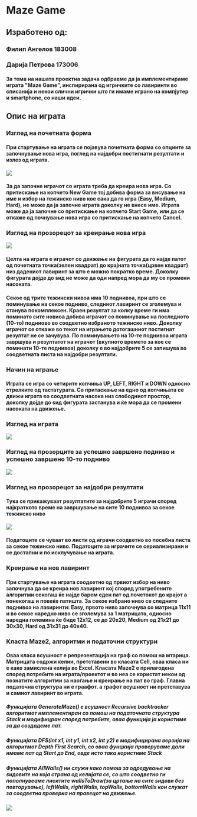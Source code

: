 # Maze Game

## Изработено од:
### Филип Ангелов 183008
### Дарија Петрова 173006

#### За тема на нашата проектна задача одбравме да ја имплементираме играта "Maze Game", инспирирана од игричките со лавиринти во списанија и некои слични игрички што ги имаме играно на компјутер и smartphone, со наши идеи.

## Опис на играта

### Изглед на почетната форма
#### При стартување на играта се појавува почетната форма со опциите за започнување нова игра, поглед на најдобри постигнати резултати и излез од играта.
![](StartGame.png)

#### За да започне играчот со играта треба да креира нова игра. Со притискање на копчето New Game тој добива форма за внсување на име и избор на тежинско ниво кое сака да го игра (Easy, Medium, Hard), не може да ја започне играта доколку не внесе име. Играта може да ја започне со притискање на копчето Start Game, или да се откаже од почнување нова игра со притискање на копчето Cancel.
### Изглед на прозорецот за креирање нова игра
![](NewGame.png)

#### Целта на играта е играчот со движење на фигурата да го најде патот од почетната точка(зелен квадрат) до крајната точка(црвен квадрат) низ дадениот лавиринт за што е можно пократко време. Доколку фигурата дојде до ѕид не може да оди напред мора да му се промени насоката.
#### Секое од трите тежински нивоа има 10 поднивоа, при што се поминување на секое подниво, следниот лавиринт се зголемува и станува покомплексен. Краен резултат за колку време ги има поминато сите новиоа добива играчот со поминување на последното (10-то) подниово во соодветно избраното тежинско ниво. Доколку играчот се откаже во текот на играњето дотогашниот постигнат резултат не се зачувува. По поминувањето на 10-те поднивоа играта завршува и резултатот на играчот (вкупното времето за кое се поминати 10-те поднивоа) доколку е во најдобрите 5 се запишува во соодветната листа на најдобри резултати.

### Начин на играње
#### Играта се игра со четирите копчиња UP, LEFT, RIGHT и DOWN односно стрелките од тастатурата. Со притаскање на едно од копчињата се движи играта во соодветната насока низ слободниот простор, доколку дојде до ѕид фигурата застанува и ќе мора да се промени насоката на движење.

### Изглед на играта
![](GamePlay.png)

### Изглед на прозорците за успешно завршено подниво и успешно завршено 10-то подниво
![](LevelCompleted.png)

### Изглед на прозорецот за најдобри резултати
#### Тука се прикажуваат резултатите за најдобрите 5 играчи според најкраткото време на завршување на сите 10 поднивоа за секое тежинско ниво
![](HighScores)
#### Податоците се чуваат во листи од играчи соодветно во посебна листа за секое тежинско ниво. Податоците за играчите се сериализирани и се достапни и по исклучување на играта.

### Креирање на нов лавиринт
#### При стартување на играта соодветно од првиот избор на ниво започнува да се креира нов лавиринт кој според употребените алгоритми секогаш ќе најде барем еден пат од почетокот до крајот а понекогаш и повеќе патишта. За секое избрано ниво се следните поднивоа на лавиринти: Easy, првото ниво започнува со матрица 11х11 и во секое наредно ниво се зголемува за 1 матрицата, односно наредна големина ќе биде 12х12, се до 20х20, Medium од 21х21 до 30х30, Hard од 31х31 до 40х40.

### Класта Maze2, алгоритми и податочни структури
#### Оваа класа всушност е репрезентација на граф со помош на мтарица. Матрицата содржи келии, претставени во класата Cell, оваа класа ни е како замислена келија во Excel. Класата Maze2 е прилагодена според потребите на играта/проектот и во неа се користат некои од познатите алгоритми за наоѓање и креирање на пат во граф. Главна податочна структура ни е граафот. а графот всушност ни претставува и самиот лавиринт во играта.
##### Функцијата GenerateMaze() е всушност Recursive backtracker алгоритмот имплементиран со помош на податочната структура Stack и модифицран според потребите, оваа функција ја користиме за да создадеме пат.
##### Функцијата DFS(int x1, int y1, int x2, int y2) е модифицирана верзија на алгоритмот Depth First Search, со оваа фунцкија проверуваме дали имаме пат од Start до End, овде исто така користиме Stack
##### Функцијата AllWalls() ни служи како помош за одредување на ѕидовите на која страна од келијата се, со што соодветно ги пополнувеаме лиситите wallsToDraw(за цртање на сите ѕидови без повторување), leftWalls, rightWalls, topWalls, bottomWalls кои служат за соодветна проверка на правецот на движење.
![](Maze2Class.png)
